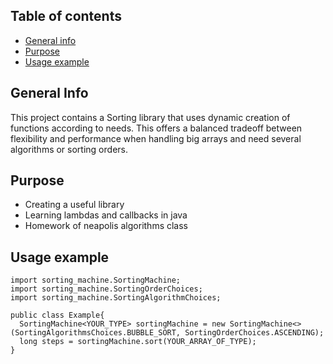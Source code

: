 ## Table of contents
* [General info](#general-info)
* [Purpose](#purpose)
* [Usage example](#how-to-use)

## General Info
This project contains a Sorting library that uses dynamic creation of functions according to needs. This offers a balanced tradeoff between flexibility and performance when handling big arrays and need several algorithms or sorting orders.

## Purpose
* Creating a useful library
* Learning lambdas and callbacks in java
* Homework of neapolis algorithms class

## Usage example

```
import sorting_machine.SortingMachine;
import sorting_machine.SortingOrderChoices;
import sorting_machine.SortingAlgorithmChoices;

public class Example{
  SortingMachine<YOUR_TYPE> sortingMachine = new SortingMachine<>(SortingAlgorithmsChoices.BUBBLE_SORT, SortingOrderChoices.ASCENDING);
  long steps = sortingMachine.sort(YOUR_ARRAY_OF_TYPE);
}
```

